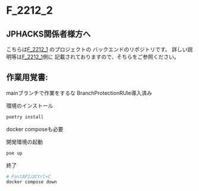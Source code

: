 # F_2212_2

## JPHACKS関係者様方へ

こちらは[F_2212_1](https://github.com/jphacks/F_2212_1)
のプロジェクトの
バックエンドのリポジトリです。
詳しい説明等は[F_2212_1](https://github.com/jphacks/F_2212_1)側に
記載されておりますので、そちらをご参照ください。

## 作業用覚書:
mainブランチで作業をするな
BranchProtectionRUle導入済み

環境のインストール
```python 
poetry install
```

docker composeも必要

開発環境の起動
```bash
poe up
```

終了
```bash
# FastAPIはCtrl+C
docker compose down
```
